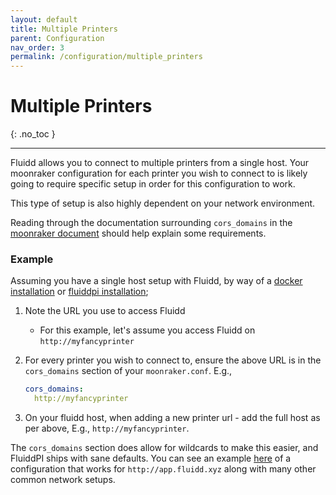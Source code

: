 ```yaml
---
layout: default
title: Multiple Printers
parent: Configuration
nav_order: 3
permalink: /configuration/multiple_printers
---
```


# Multiple Printers
{: .no_toc }

---

Fluidd allows you to connect to multiple printers from a single host.
Your moonraker configuration for each printer you wish to connect to is
likely going to require specific setup in order for this configuration to work.

This type of setup is also highly dependent on your network environment.

Reading through the documentation surrounding `cors_domains` in the
[moonraker document]((/configuration/moonraker_conf#cors-domains)) should
help explain some requirements.

### Example

Assuming you have a single host setup with Fluidd, by way of a
[docker installation](/installation/docker) or
[fluiddpi installation](/installation/fluiddpi);

1. Note the URL you use to access Fluidd
   - For this example, let's assume you access Fluidd on `http://myfancyprinter`

2. For every printer you wish to connect to, ensure the above URL is in the
   `cors_domains` section of your `moonraker.conf`.
   E.g.,

   ```yaml
   cors_domains:
     http://myfancyprinter
   ```

3. On your fluidd host, when adding a new printer url - add the full host
   as per above, E.g., `http://myfancyprinter`.

The `cors_domains` section does allow for wildcards to make this easier, and
FluiddPI ships with sane defaults. You can see an example
[here](/configuration/moonraker_conf) of a configuration that works for
`http://app.fluidd.xyz` along with many other common network setups.
